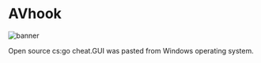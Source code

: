 # AVhook
![banner](https://i.imgur.com/QYpQX81.jpg)

Open source cs:go cheat.GUI was pasted from Windows operating system. 
